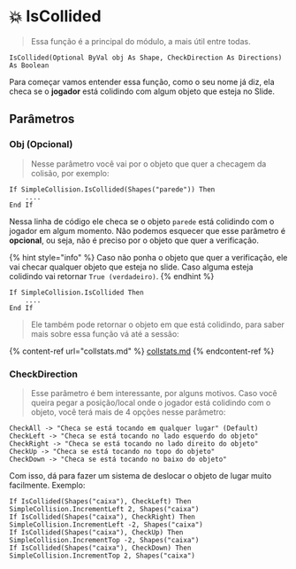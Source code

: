 # 💥 IsCollided

> Essa função é a principal do módulo, a mais útil entre todas.

```vba
IsCollided(Optional ByVal obj As Shape, CheckDirection As Directions) As Boolean
```

Para começar vamos entender essa função, como o seu nome já diz, ela checa se o **jogador** está colidindo com algum objeto que esteja no Slide.

## Parâmetros

### Obj (Opcional)

> Nesse parâmetro você vai por o objeto que quer a checagem da colisão, por exemplo:

```vba
If SimpleCollision.IsCollided(Shapes("parede")) Then
    ....
End If
```

Nessa linha de código ele checa se o objeto `parede` está colidindo com o jogador em algum momento. Não podemos esquecer que esse parâmetro é **opcional**, ou seja, não é preciso por o objeto que quer a verificação.

{% hint style="info" %}
Caso não ponha o objeto que quer a verificação, ele vai checar qualquer objeto que esteja no slide. Caso alguma esteja colidindo vai retornar `True (verdadeiro)`.
{% endhint %}

```vba
If SimpleCollision.IsCollided Then
    ....
End If
```

> Ele também pode retornar o objeto em que está colidindo, para saber mais sobre essa função vá até a sessão:

{% content-ref url="collstats.md" %}
[collstats.md](collstats.md)
{% endcontent-ref %}

### CheckDirection

> Esse parâmetro é bem interessante, por alguns motivos. Caso você queira pegar a posição/local onde o jogador está colidindo com o objeto, você terá mais de 4 opções nesse parâmetro:

```vba
CheckAll -> "Checa se está tocando em qualquer lugar" (Default)
CheckLeft -> "Checa se está tocando no lado esquerdo do objeto"
CheckRight -> "Checa se está tocando no lado direito do objeto"
CheckUp -> "Checa se está tocando no topo do objeto"
CheckDown -> "Checa se está tocando no baixo do objeto"
```

Com isso, dá para fazer um sistema de deslocar o objeto de lugar muito facilmente. Exemplo:

```vba
If IsCollided(Shapes("caixa"), CheckLeft) Then SimpleCollision.IncrementLeft 2, Shapes("caixa")
If IsCollided(Shapes("caixa"), CheckRight) Then SimpleCollision.IncrementLeft -2, Shapes("caixa")
If IsCollided(Shapes("caixa"), CheckUp) Then SimpleCollision.IncrementTop -2, Shapes("caixa")
If IsCollided(Shapes("caixa"), CheckDown) Then SimpleCollision.IncrementTop 2, Shapes("caixa")
```
